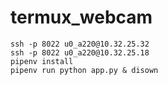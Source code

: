 # termux_webcam

```
ssh -p 8022 u0_a220@10.32.25.32
ssh -p 8022 u0_a220@10.32.25.18
pipenv install
pipenv run python app.py & disown
```
